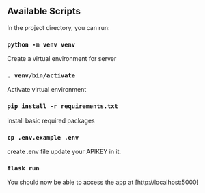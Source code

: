 ## Available Scripts

In the project directory, you can run:

### `python -m venv venv`

Create a virtual environment for server

### `. venv/bin/activate`

Activate virtual environment

### `pip install -r requirements.txt`

install basic required packages

### `cp .env.example .env`

create .env file update your APIKEY in it.

### `flask run`

You should now be able to access the app at [http://localhost:5000]